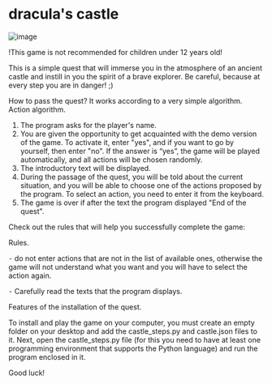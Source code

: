 # dracula's castle
![image](https://user-images.githubusercontent.com/99908400/225577101-725cae91-6d79-4baf-96f2-9f7d67517a55.png)


!This game is not recommended for children under 12 years old!

This is a simple quest that will immerse you in the atmosphere of an ancient castle and instill in you the spirit of a brave explorer. Be careful, because at every step you are in danger! ;)


How to pass the quest? It works according to a very simple algorithm.
Action algorithm.

  1. The program asks for the player's name.
  2. You are given the opportunity to get acquainted with the demo version of the game. To activate it, enter "yes", and if you want to go by yourself, then enter "no". If the answer is “yes”, the game will be played automatically, and all actions will be chosen randomly.
  3. The introductory text will be displayed.
  4. During the passage of the quest, you will be told about the current situation, and you will be able to choose one of the actions proposed by the program. To select an action, you need to enter it from the keyboard.
  5. The game is over if after the text the program displayed "End of the quest".


Check out the rules that will help you successfully complete the game:

Rules.

  ⁃ do not enter actions that are not in the list of available ones, otherwise the game will not understand what you want and you will have to select the action again.
  
  ⁃ Carefully read the texts that the program displays.
 
 
 
Features of the installation of the quest.

To install and play the game on your computer, you must create an empty folder on your desktop and add the castle_steps.py and castle.json files to it. Next, open the castle_steps.py file (for this you need to have at least one programming environment that supports the Python language) and run the program enclosed in it.


Good luck!
